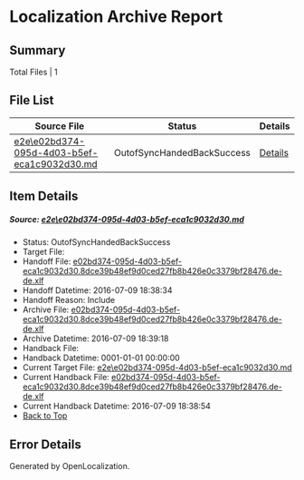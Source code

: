 # <a name='report-top'></a> Localization Archive Report

## Summary
 Total Files | 1

## File List
 Source File | Status | Details 
 ----------- | ------ | ------- 
 [e2e\e02bd374-095d-4d03-b5ef-eca1c9032d30.md](https://github.com/OpenLocalizationTestOrg/oltest/blob/5946596e8eaf3a956c2ee0aa62d872f9448c525e/e2e/e02bd374-095d-4d03-b5ef-eca1c9032d30.md) | OutofSyncHandedBackSuccess | [Details](#c9ffca0c0a31852691175b635aa0c125d192fe2f7)

## Item Details
##### <a name='c9ffca0c0a31852691175b635aa0c125d192fe2f7'></a> Source: [e2e\e02bd374-095d-4d03-b5ef-eca1c9032d30.md](https://github.com/OpenLocalizationTestOrg/oltest/blob/5946596e8eaf3a956c2ee0aa62d872f9448c525e/e2e/e02bd374-095d-4d03-b5ef-eca1c9032d30.md)
* Status: OutofSyncHandedBackSuccess
* Target File: 
* Handoff File: [e02bd374-095d-4d03-b5ef-eca1c9032d30.8dce39b48ef9d0ced27fb8b426e0c3379bf28476.de-de.xlf](https://github.com/OpenLocalizationTestOrg/olhandoff-e2e/blob/09d373b036e26fdef9364882402736d9b2afc6a1/ol-handoff/OpenLocalizationTestOrg/oltest-dede-fly/ci/ht/e02bd374-095d-4d03-b5ef-eca1c9032d30.8dce39b48ef9d0ced27fb8b426e0c3379bf28476.de-de.xlf)
* Handoff Datetime: 2016-07-09 18:38:34
* Handoff Reason: Include
* Archive File: [e02bd374-095d-4d03-b5ef-eca1c9032d30.8dce39b48ef9d0ced27fb8b426e0c3379bf28476.de-de.xlf](https://github.com/OpenLocalizationTestOrg/olhandoff-e2e/blob/b2c532cd03839282653d19a5fbe8496713681b3f/ol-archive/OpenLocalizationTestOrg/oltest-dede-fly/ci/ht/e02bd374-095d-4d03-b5ef-eca1c9032d30.8dce39b48ef9d0ced27fb8b426e0c3379bf28476.de-de.xlf)
* Archive Datetime: 2016-07-09 18:39:18
* Handback File: 
* Handback Datetime: 0001-01-01 00:00:00
* Current Target File: [e2e\e02bd374-095d-4d03-b5ef-eca1c9032d30.md](https://github.com/OpenLocalizationTestOrg/oltest-dede-fly/blob/d7b322b6b713695e27ccd928f587cd775dbc6981/e2e/e02bd374-095d-4d03-b5ef-eca1c9032d30.md)
* Current Handback File: [e02bd374-095d-4d03-b5ef-eca1c9032d30.8dce39b48ef9d0ced27fb8b426e0c3379bf28476.de-de.xlf](https://github.com/OpenLocalizationTestOrg/olhandback-e2e/blob/0b83a097d13c4be4f7ba51a394b691f56c9b51d7/ol-handback/OpenLocalizationTestOrg/oltest-dede-fly/ci/ht/e02bd374-095d-4d03-b5ef-eca1c9032d30.8dce39b48ef9d0ced27fb8b426e0c3379bf28476.de-de.xlf)
* Current Handback Datetime: 2016-07-09 18:38:54
* [Back to Top](#report-top)


## Error Details

Generated by OpenLocalization.
